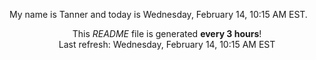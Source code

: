 My name is Tanner and today is Wednesday, February 14, 10:15 AM EST.

<p align="center">This <i>README</i> file is generated <b>every 3 hours</b>!</br>Last refresh: Wednesday, February 14, 10:15 AM EST<br /></p>
